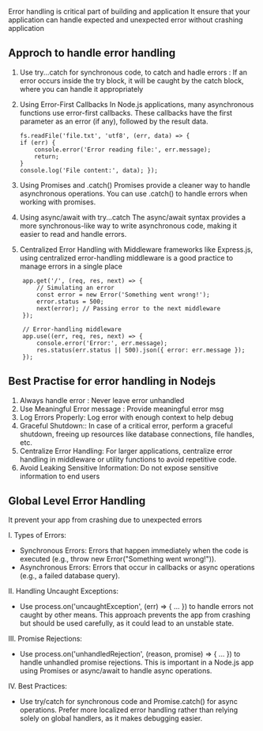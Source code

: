 Error handling is critical part of building and application
It ensure that your application can handle expected and unexpected error without crashing application 

## Approch to handle error handling
1. Use try...catch for synchronous code, to catch and hadle errors
    : If an error occurs inside the try block, it will be caught by the catch block, where you can handle it appropriately

2. Using Error-First Callbacks
    In Node.js applications, many asynchronous functions use error-first callbacks. These callbacks have the first parameter as an error (if any), followed by the result data.
    ``` 
    fs.readFile('file.txt', 'utf8', (err, data) => {
    if (err) {
        console.error('Error reading file:', err.message);
        return;
    }
    console.log('File content:', data); });
     ```

3. Using Promises and .catch()
    Promises provide a cleaner way to handle asynchronous operations. You can use .catch() to handle errors when working with promises.

4. Using async/await with try...catch
     The async/await syntax provides a more synchronous-like way to write asynchronous code, making it easier to read and handle errors.

5. Centralized Error Handling with Middleware
    frameworks like Express.js, using centralized error-handling middleware is a good practice to manage errors in a single place

``` 
    app.get('/', (req, res, next) => {
        // Simulating an error
        const error = new Error('Something went wrong!');
        error.status = 500;
        next(error); // Passing error to the next middleware
    });

    // Error-handling middleware
    app.use((err, req, res, next) => {
        console.error('Error:', err.message);
        res.status(err.status || 500).json({ error: err.message });
    });
```
## Best Practise for error handling in Nodejs

1. Always handle error : Never leave error unhandled
2. Use Meaningful Error message : Provide meaningful error msg
3. Log Errors Properly: Log error with enough context to help debug
4. Graceful Shutdown::  In case of a critical error, perform a graceful shutdown, freeing up resources like database connections, file handles, etc.
5. Centralize Error Handling: For larger applications, centralize error handling in middleware or utility functions to avoid repetitive code.
6. Avoid Leaking Sensitive Information: Do not expose sensitive information to end users

## Global Level Error Handling
It prevent your app from crashing due to unexpected errors

I.  Types of Errors:
* Synchronous Errors: Errors that happen immediately when the code is executed (e.g., throw new Error("Something went wrong!")).
* Asynchronous Errors: Errors that occur in callbacks or async operations (e.g., a failed database query).

II. Handling Uncaught Exceptions:

* Use process.on('uncaughtException', (err) => { ... }) to handle errors not caught by other means. This approach prevents the app from crashing but should be used carefully, as it could lead to an unstable state.

III. Promise Rejections:

* Use process.on('unhandledRejection', (reason, promise) => { ... }) to handle unhandled promise rejections. This is important in a Node.js app using Promises or async/await to handle async operations.

IV. Best Practices:

* Use try/catch for synchronous code and Promise.catch() for async operations.
Prefer more localized error handling rather than relying solely on global handlers, as it makes debugging easier.